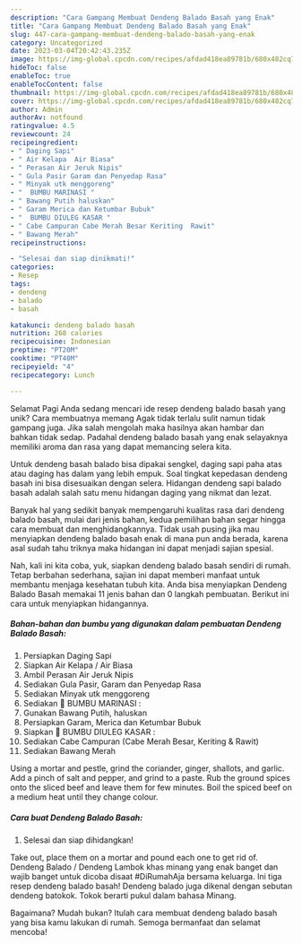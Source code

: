 ```yaml
---
description: "Cara Gampang Membuat Dendeng Balado Basah yang Enak"
title: "Cara Gampang Membuat Dendeng Balado Basah yang Enak"
slug: 447-cara-gampang-membuat-dendeng-balado-basah-yang-enak
category: Uncategorized
date: 2023-03-04T20:42:43.235Z
image: https://img-global.cpcdn.com/recipes/afdad418ea89781b/680x482cq70/dendeng-balado-basah-foto-resep-utama.jpg
hideToc: false
enableToc: true
enableTocContent: false
thumbnail: https://img-global.cpcdn.com/recipes/afdad418ea89781b/680x482cq70/dendeng-balado-basah-foto-resep-utama.jpg
cover: https://img-global.cpcdn.com/recipes/afdad418ea89781b/680x482cq70/dendeng-balado-basah-foto-resep-utama.jpg
author: Admin
authorAv: notfound
ratingvalue: 4.5
reviewcount: 24
recipeingredient:
- " Daging Sapi"
- " Air Kelapa  Air Biasa"
- " Perasan Air Jeruk Nipis"
- " Gula Pasir Garam dan Penyedap Rasa"
- " Minyak utk menggoreng"
- "  BUMBU MARINASI "
- " Bawang Putih haluskan"
- " Garam Merica dan Ketumbar Bubuk"
- "  BUMBU DIULEG KASAR "
- " Cabe Campuran Cabe Merah Besar Keriting  Rawit"
- " Bawang Merah"
recipeinstructions:

- "Selesai dan siap dinikmati!"
categories:
- Resep
tags:
- dendeng
- balado
- basah

katakunci: dendeng balado basah 
nutrition: 268 calories
recipecuisine: Indonesian
preptime: "PT20M"
cooktime: "PT40M"
recipeyield: "4"
recipecategory: Lunch

---
```



Selamat Pagi Anda sedang mencari ide resep dendeng balado basah yang unik? Cara membuatnya memang Agak tidak terlalu sulit namun tidak gampang juga. Jika salah mengolah maka hasilnya akan hambar dan bahkan tidak sedap. Padahal dendeng balado basah yang enak selayaknya memiliki aroma dan rasa yang dapat memancing selera kita.


Untuk dendeng basah balado bisa dipakai sengkel, daging sapi paha atas atau daging has dalam yang lebih empuk. Soal tingkat kepedasan dendeng basah ini bisa disesuaikan dengan selera. Hidangan dendeng sapi balado basah adalah salah satu menu hidangan daging yang nikmat dan lezat.

Banyak hal yang sedikit banyak mempengaruhi kualitas rasa dari dendeng balado basah, mulai dari jenis bahan, kedua pemilihan bahan segar hingga cara membuat dan menghidangkannya. Tidak usah pusing jika mau menyiapkan dendeng balado basah enak di mana pun anda berada, karena asal sudah tahu triknya maka hidangan ini dapat menjadi sajian spesial.


Nah, kali ini kita coba, yuk, siapkan dendeng balado basah sendiri di rumah. Tetap berbahan sederhana, sajian ini dapat memberi manfaat untuk membantu menjaga kesehatan tubuh kita. Anda bisa menyiapkan Dendeng Balado Basah memakai 11 jenis bahan dan 0 langkah pembuatan. Berikut ini cara untuk menyiapkan hidangannya.

<!--inarticleads1-->

##### Bahan-bahan dan bumbu yang digunakan dalam pembuatan Dendeng Balado Basah:

1. Persiapkan  Daging Sapi
1. Siapkan  Air Kelapa / Air Biasa
1. Ambil  Perasan Air Jeruk Nipis
1. Sediakan  Gula Pasir, Garam dan Penyedap Rasa
1. Sediakan  Minyak utk menggoreng
1. Sediakan  🥩 BUMBU MARINASI :
1. Gunakan  Bawang Putih, haluskan
1. Persiapkan  Garam, Merica dan Ketumbar Bubuk
1. Siapkan  🥩 BUMBU DIULEG KASAR :
1. Sediakan  Cabe Campuran (Cabe Merah Besar, Keriting &amp; Rawit)
1. Sediakan  Bawang Merah


Using a mortar and pestle, grind the coriander, ginger, shallots, and garlic. Add a pinch of salt and pepper, and grind to a paste. Rub the ground spices onto the sliced beef and leave them for few minutes. Boil the spiced beef on a medium heat until they change colour. 

<!--inarticleads2-->

##### Cara buat Dendeng Balado Basah:


1. Selesai dan siap dihidangkan!

Take out, place them on a mortar and pound each one to get rid of. Dendeng Balado / Dendeng Lambok khas minang yang enak banget dan wajib banget untuk dicoba disaat #DiRumahAja bersama keluarga. Ini tiga resep dendeng balado basah! Dendeng balado juga dikenal dengan sebutan dendeng batokok. Tokok berarti pukul dalam bahasa Minang. 

Bagaimana? Mudah bukan? Itulah cara membuat dendeng balado basah yang bisa kamu lakukan di rumah. Semoga bermanfaat dan selamat mencoba!
